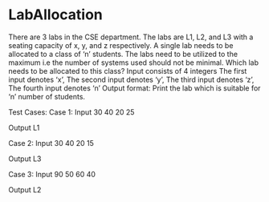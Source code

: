 # LabAllocation

There are 3 labs in the CSE department. The labs are L1, L2, and L3 with a seating capacity of x, y, and z respectively. A single lab needs to be allocated to a class of ‘n’ students. The labs need to be utilized to the maximum i.e the number of systems used should not be minimal. Which lab needs to be allocated to this class?
Input consists of 4 integers
The first input denotes ‘x’, The second input denotes ‘y’, The third input denotes ‘z’, The fourth input denotes ‘n’
Output format: Print the lab which is suitable for ‘n’ number of students.

Test Cases:
Case 1:
Input
30
40
20
25

Output
L1


Case 2:
Input
30
40
20
15

Output
L3


Case 3:
Input
90
50
60
40

Output
L2
